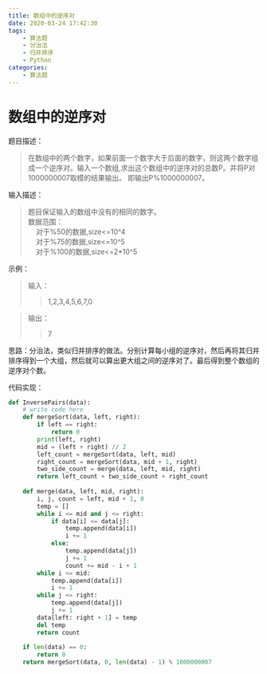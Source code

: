 ```yaml
---
title: 数组中的逆序对
date: 2020-03-24 17:42:30
tags: 
	- 算法题
	- 分治法
	- 归并排序
	- Python
categories:
	- 算法题
---
```

# 数组中的逆序对

题目描述：
> 在数组中的两个数字，如果前面一个数字大于后面的数字，则这两个数字组成一个逆序对。输入一个数组,求出这个数组中的逆序对的总数P。并将P对1000000007取模的结果输出。 即输出P%1000000007。

输入描述：
> 题目保证输入的数组中没有的相同的数字。		
> 数据范围：			
> &nbsp;&nbsp;&nbsp;&nbsp;对于%50的数据,size<=10^4		
> &nbsp;&nbsp;&nbsp;&nbsp;对于%75的数据,size<=10^5		
> &nbsp;&nbsp;&nbsp;&nbsp;对于%100的数据,size<=2*10^5		

示例：
> 输入：	
>> 1,2,3,4,5,6,7,0	

> 输出：
>> 7

思路：分治法，类似归并排序的做法。分别计算每小组的逆序对，然后再将其归并排序得到一个大组，然后就可以算出更大组之间的逆序对了。最后得到整个数组的逆序对个数。

代码实现：

```python
def InversePairs(data):
    # write code here
    def mergeSort(data, left, right):
        if left == right:
            return 0
        print(left, right)
        mid = (left + right) // 2
        left_count = mergeSort(data, left, mid)
        right_count = mergeSort(data, mid + 1, right)
        two_side_count = merge(data, left, mid, right)
        return left_count + two_side_count + right_count
    
    def merge(data, left, mid, right):
        i, j, count = left, mid + 1, 0
        temp = []
        while i <= mid and j <= right:
            if data[i] <= data[j]:
                temp.append(data[i])
                i += 1
            else:
                temp.append(data[j])
                j += 1
                count += mid - i + 1
        while i <= mid:
            temp.append(data[i])
            i += 1
        while j <= right:
            temp.append(data[j])
            j += 1
        data[left: right + 1] = temp
        del temp
        return count
	
    if len(data) == 0: 
        return 0
    return mergeSort(data, 0, len(data) - 1) % 1000000007

```




